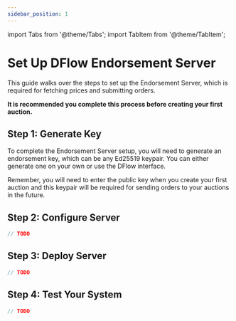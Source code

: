 ```yaml
---
sidebar_position: 1
---
```


import Tabs from '@theme/Tabs';
import TabItem from '@theme/TabItem';

# Set Up DFlow Endorsement Server

This guide walks over the steps to set up the Endorsement Server, which is required for fetching prices and submitting orders.

**It is recommended you complete this process before creating your first auction.**

## Step 1: Generate Key

To complete the Endorsement Server setup, you will need to generate an endorsement key, which can be any Ed25519 keypair. You can either generate one on your own or use the DFlow interface.

Remember, you will need to enter the public key when you create your first auction and this keypair will be required for sending orders to your auctions in the future.

## Step 2: Configure Server

<Tabs>
<TabItem value="ts" label="TypeScript">

```ts
// TODO
```

</TabItem>

</Tabs>

## Step 3: Deploy Server

<Tabs>
<TabItem value="ts" label="TypeScript">

```ts
// TODO
```

</TabItem>

</Tabs>

## Step 4: Test Your System

<Tabs>
<TabItem value="ts" label="TypeScript">

```ts
// TODO
```

</TabItem>

</Tabs>
